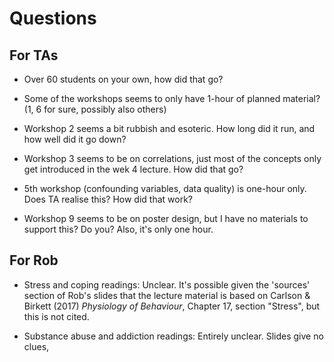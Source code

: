 # Questions

## For TAs

- Over 60 students on your own, how did that go?

- Some of the workshops seems to only have 1-hour of planned material? (1, 6 for sure, possibly also others)

- Workshop 2 seems a bit rubbish and esoteric. How long did it run, and how well did it go down?

- Workshop 3 seems to be on correlations, just most of the concepts only get introduced in the wek 4 lecture. How did that go? 

- 5th workshop (confounding variables, data quality) is one-hour only. Does TA realise this? How did that work?

- Workshop 9 seems to be on poster design, but I have no materials to support this? Do you? Also, it's only one hour.

## For Rob

- Stress and coping readings: Unclear. It's possible given the 'sources' section of Rob's slides that the lecture material is based on Carlson & Birkett (2017) _Physiology of Behaviour_, Chapter 17, section "Stress", but this is not cited.

- Substance abuse and addiction readings: Entirely unclear. Slides give no clues, 
